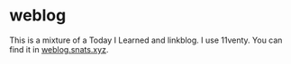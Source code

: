 # weblog

This is a mixture of a Today I Learned and linkblog. I use 11venty. You can find it in [weblog.snats.xyz](https://weblog.snats.xyz).
